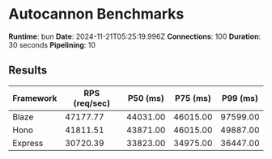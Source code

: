 # Autocannon Benchmarks

**Runtime**: bun
**Date**: 2024-11-21T05:25:19.996Z
**Connections**: 100
**Duration**: 30 seconds
**Pipelining**: 10

## Results

| Framework | RPS (req/sec) | P50 (ms) | P75 (ms) | P99 (ms) |
| --------- | ------------- | -------- | -------- | -------- |
| Blaze     | 47177.77      | 44031.00 | 46015.00 | 97599.00 |
| Hono      | 41811.51      | 43871.00 | 46015.00 | 49887.00 |
| Express   | 30720.39      | 33823.00 | 34975.00 | 36447.00 |

